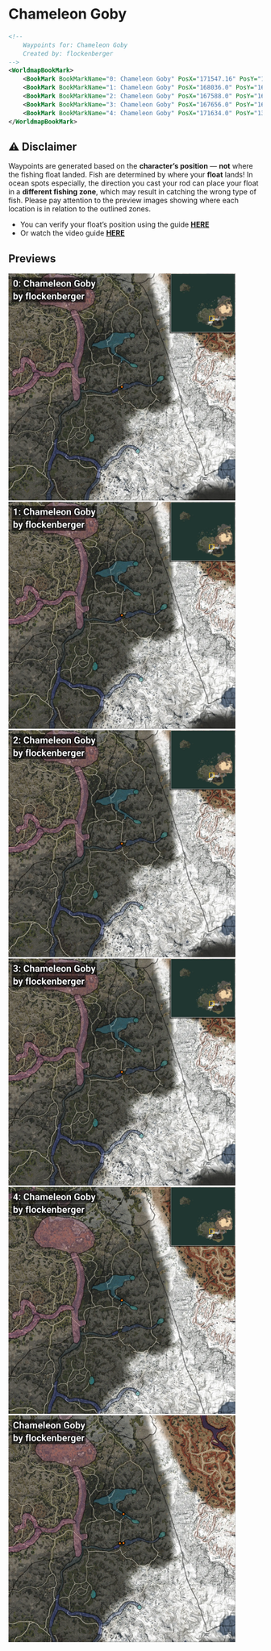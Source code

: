 # Chameleon Goby
```xml
<!--
    Waypoints for: Chameleon Goby
    Created by: flockenberger
-->
<WorldmapBookMark>
    <BookMark BookMarkName="0: Chameleon Goby" PosX="171547.16" PosY="16026.305" PosZ="-382969.3" />
    <BookMark BookMarkName="1: Chameleon Goby" PosX="168036.0" PosY="16238.0" PosZ="-383076.0" />
    <BookMark BookMarkName="2: Chameleon Goby" PosX="167588.0" PosY="16255.0" PosZ="-383266.0" />
    <BookMark BookMarkName="3: Chameleon Goby" PosX="167656.0" PosY="16260.0" PosZ="-383180.0" />
    <BookMark BookMarkName="4: Chameleon Goby" PosX="171634.0" PosY="13906.0" PosZ="-351288.0" />
</WorldmapBookMark>
```

## ⚠️ Disclaimer
Waypoints are generated based on the __**character’s position**__ — __not__ where the fishing float landed.
Fish are determined by where your **float** lands!
In ocean spots especially, the direction you cast your rod can place your float in a **different fishing zone**, which may result in catching the wrong type of fish.
Please pay attention to the preview images showing where each location is in relation to the outlined zones.

- You can verify your float’s position using the guide [**HERE**](https://flockenberger.github.io/bdo-fish-position/)
- Or watch the video guide [**HERE**](https://youtu.be/t-VXcRoNojk)

## Previews
<img src="./Chameleon Goby_0_Preview.webp" width="450"/> <img src="./Chameleon Goby_1_Preview.webp" width="450"/> <img src="./Chameleon Goby_2_Preview.webp" width="450"/> <img src="./Chameleon Goby_3_Preview.webp" width="450"/> <img src="./Chameleon Goby_4_Preview.webp" width="450"/> <img src="./Chameleon Goby_Preview.webp" width="450"/> 